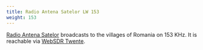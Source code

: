 ```yaml
---
title: Radio Antena Satelor LW 153
weight: 153
---
```

[Radio Antena Satelor] broadcasts to the villages
of Romania on 153 KHz. It is reachable via
[WebSDR Twente](http://websdr.ewi.utwente.nl:8901/?tune=153am).

[Radio Antena Satelor]:http://www.antenasatelor.ro/
